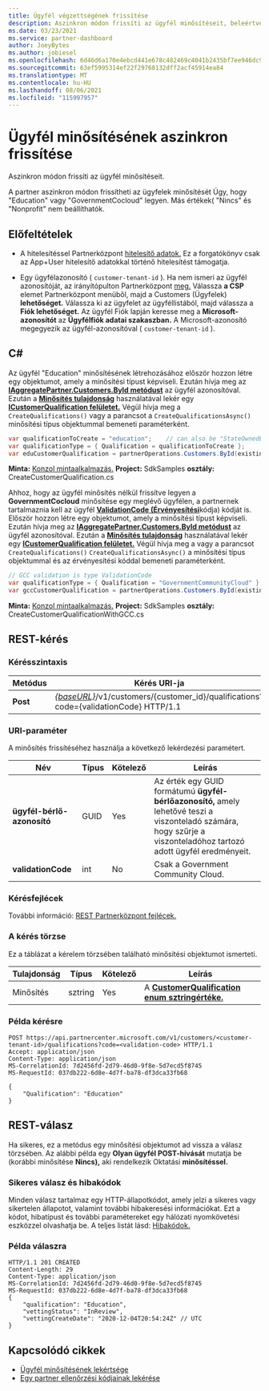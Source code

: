 ```yaml
---
title: Ügyfél végzettségének frissítése
description: Aszinkron módon frissíti az ügyfél minősítéseit, beleértve a profilhoz társított címet is.
ms.date: 03/23/2021
ms.service: partner-dashboard
author: JoeyBytes
ms.author: jobiesel
ms.openlocfilehash: 6d46d6a170e4ebcd441e678c482469c4041b2435bf7ee946dc91db554ec4932a
ms.sourcegitcommit: 63ef5995314ef22f29768132dff2acf45914ea84
ms.translationtype: MT
ms.contentlocale: hu-HU
ms.lasthandoff: 08/06/2021
ms.locfileid: "115997957"
---
```

# <a name="update-a-customers-qualifications-asynchronously"></a>Ügyfél minősítésének aszinkron frissítése

Aszinkron módon frissíti az ügyfél minősítéseit.

A partner aszinkron módon frissítheti az ügyfelek minősítését Úgy, hogy "Education" vagy "GovernmentCocloud" legyen. Más értékek( "Nincs" és "Nonprofit" nem beállíthatók.

## <a name="prerequisites"></a>Előfeltételek

- A hitelesítéssel Partnerközpont [hitelesítő adatok.](partner-center-authentication.md) Ez a forgatókönyv csak az App+User hitelesítő adatokkal történő hitelesítést támogatja.

- Egy ügyfélazonosító ( `customer-tenant-id` ). Ha nem ismeri az ügyfél azonosítóját, az irányítópulton Partnerközpont [meg.](https://partner.microsoft.com/dashboard) Válassza **a CSP** elemet Partnerközpont menüből, majd a Customers (Ügyfelek) **lehetőséget.** Válassza ki az ügyfelet az ügyféllistából, majd válassza a **Fiók lehetőséget.** Az ügyfél Fiók lapján keresse meg a **Microsoft-azonosítót** az **Ügyfélfiók adatai szakaszban.** A Microsoft-azonosító megegyezik az ügyfél-azonosítóval ( `customer-tenant-id` ).

## <a name="c"></a>C\#

Az ügyfél "Education" minősítésének létrehozásához először hozzon létre egy objektumot, amely a minősítési típust képviseli. Ezután hívja meg az [**IAggregatePartner.Customers.ById metódust**](/dotnet/api/microsoft.store.partnercenter.customers.icustomercollection.byid) az ügyfél azonosítóval. Ezután a [**Minősítés tulajdonság**](/dotnet/api/microsoft.store.partnercenter.customers.icustomer.qualification) használatával lekér egy [**ICustomerQualification felületet.**](/dotnet/api/microsoft.store.partnercenter.qualification.icustomerqualification) Végül hívja meg a `CreateQualifications()` vagy a parancsot a `CreateQualificationsAsync()` minősítési típus objektummal bemeneti paraméterként.

``` csharp
var qualificationToCreate = "education";    // can also be "StateOwnedEntity" or "GovernmentCommunityCloud". See GCC example below.
var qualificationType = { Qualification = qualificationToCreate };
var eduCustomerQualification = partnerOperations.Customers.ById(existingCustomer.Id).Qualification.CreateQualifications(qualificationType);
```

**Minta:** [Konzol mintaalkalmazás.](https://github.com/microsoft/Partner-Center-DotNet-Samples) **Project:** SdkSamples **osztály:** CreateCustomerQualification.cs

Ahhoz, hogy az ügyfél minősítés nélkül frissítve legyen a **GovernmentCocloud** minősítése egy meglévő ügyfélen, a partnernek tartalmaznia kell az ügyfél [**ValidationCode (Érvényesítési**](utility-resources.md#validationcode)kódja) kódját is. Először hozzon létre egy objektumot, amely a minősítési típust képviseli. Ezután hívja meg az [**IAggregatePartner.Customers.ById metódust**](/dotnet/api/microsoft.store.partnercenter.customers.icustomercollection.byid) az ügyfél azonosítóval. Ezután a [**Minősítés tulajdonság**](/dotnet/api/microsoft.store.partnercenter.customers.icustomer.qualification) használatával lekér egy [**ICustomerQualification felületet.**](/dotnet/api/microsoft.store.partnercenter.qualification.icustomerqualification) Végül hívja meg a vagy a parancsot `CreateQualifications()` `CreateQualificationsAsync()` a minősítési típus objektummal és az érvényesítési kóddal bemeneti paraméterként.

``` csharp
// GCC validation is type ValidationCode
var qualificationType = { Qualification = "GovernmentCommunityCloud" };
var gccCustomerQualification = partnerOperations.Customers.ById(existingCustomer.Id).Qualification.CreateQualifications(qualificationType, gccValidation);
```

**Minta:** [Konzol mintaalkalmazás.](https://github.com/microsoft/Partner-Center-DotNet-Samples) **Project:** SdkSamples **osztály:** CreateCustomerQualificationWithGCC.cs

## <a name="rest-request"></a>REST-kérés

### <a name="request-syntax"></a>Kérésszintaxis

| Metódus  | Kérés URI-ja                                                                                             |
|---------|---------------------------------------------------------------------------------------------------------|
| **Post** | [*{baseURL}*](partner-center-rest-urls.md)/v1/customers/{customer_id}/qualifications?code={validationCode} HTTP/1.1 |

### <a name="uri-parameter"></a>URI-paraméter

A minősítés frissítéséhez használja a következő lekérdezési paramétert.

| Név                   | Típus | Kötelező | Leírás                                                                                                                                            |
|------------------------|------|----------|--------------------------------------------------------------------------------------------------------------------------------------------------------|
| **ügyfél-bérlő-azonosító** | GUID | Yes      | Az érték egy GUID formátumú **ügyfél-bérlőazonosító,** amely lehetővé teszi a viszonteladó számára, hogy szűrje a viszonteladóhoz tartozó adott ügyfél eredményeit. |
| **validationCode**     | int  | No       | Csak a Government Community Cloud.                                                                                                            |

### <a name="request-headers"></a>Kérésfejlécek

További információ: [REST Partnerközpont fejlécek.](headers.md)

### <a name="request-body"></a>A kérés törzse

Ez a táblázat a kérelem törzsében található minősítési objektumot ismerteti.

Tulajdonság | Típus | Kötelező | Leírás
-------- | ---- | -------- | -----------
Minősítés | sztring | Yes | A [**CustomerQualification enum sztringértéke.**](/dotnet/api/microsoft.store.partnercenter.models.customers.customerqualification)

### <a name="request-example"></a>Példa kérésre

```http
POST https://api.partnercenter.microsoft.com/v1/customers/<customer-tenant-id>/qualifications?code=<validation-code> HTTP/1.1
Accept: application/json
Content-Type: application/json
MS-CorrelationId: 7d2456fd-2d79-46d0-9f8e-5d7ecd5f8745
MS-RequestId: 037db222-6d8e-4d7f-ba78-df3dca33fb68

{
    "Qualification": "Education"
}

```

## <a name="rest-response"></a>REST-válasz

Ha sikeres, ez a metódus egy minősítési objektumot ad vissza a válasz törzsében. Az alábbi példa egy **Olyan ügyfél POST-hívását** mutatja be (korábbi minősítése **Nincs),** aki rendelkezik Oktatási **minősítéssel.**

### <a name="response-success-and-error-codes"></a>Sikeres válasz és hibakódok

Minden válasz tartalmaz egy HTTP-állapotkódot, amely jelzi a sikeres vagy sikertelen állapotot, valamint további hibakeresési információkat. Ezt a kódot, hibatípust és további paramétereket egy hálózati nyomkövetési eszközzel olvashatja be. A teljes listát lásd: [Hibakódok.](error-codes.md)

### <a name="response-example"></a>Példa válaszra

```http
HTTP/1.1 201 CREATED
Content-Length: 29
Content-Type: application/json
MS-CorrelationId: 7d2456fd-2d79-46d0-9f8e-5d7ecd5f8745
MS-RequestId: 037db222-6d8e-4d7f-ba78-df3dca33fb68
{
    "qualification": "Education",
    "vettingStatus": "InReview",
    "vettingCreateDate": "2020-12-04T20:54:24Z" // UTC
}
```

## <a name="related-articles"></a>Kapcsolódó cikkek

- [Ügyfél minősítésének lekértsége](./get-customer-qualification-asynchronous.md)
- [Egy partner ellenőrzési kódjainak lekérése](get-a-partner-s-validation-codes.md)
